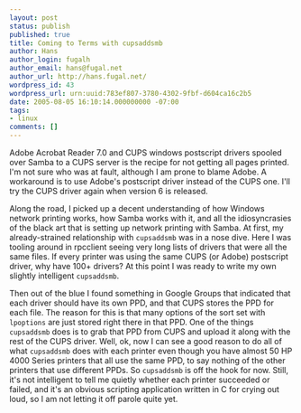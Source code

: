 ```yaml
---
layout: post
status: publish
published: true
title: Coming to Terms with cupsaddsmb
author: Hans
author_login: fugalh
author_email: hans@fugal.net
author_url: http://hans.fugal.net/
wordpress_id: 43
wordpress_url: urn:uuid:783ef807-3780-4302-9fbf-d604ca16c2b5
date: 2005-08-05 16:10:14.000000000 -07:00
tags:
- linux
comments: []
---
```

<p>Adobe Acrobat Reader 7.0 and CUPS windows postscript drivers spooled over Samba
to a CUPS server is the recipe for not getting all pages printed. I'm not sure
who was at fault, although I am prone to blame Adobe. A workaround is to use
Adobe's postscript driver instead of the CUPS one. I'll try the CUPS driver
again when version 6 is released.</p>

<p>Along the road, I picked up a decent understanding of how Windows network
printing works, how Samba works with it, and all the idiosyncrasies of the
black art that is setting up network printing with Samba. At first, my
already-strained relationship with <code>cupsaddsmb</code> was in a nose dive. Here I was
tooling around in rpcclient seeing very long lists of drivers that were all the
same files. If every printer was using the same CUPS (or Adobe) postscript
driver, why have 100+ drivers? At this point I was ready to write my own
slightly intelligent <code>cupsaddsmb</code>.</p>

<p>Then out of the blue I found something in Google Groups that indicated that
each driver should have its own PPD, and that CUPS stores the PPD for each
file. The reason for this is that many options of the sort set with <code>lpoptions</code>
are just stored right there in that PPD. One of the things <code>cupsaddsmb</code> does is
to grab that PPD from CUPS and upload it along with the rest of the CUPS
driver. Well, ok, now I can see a good reason to do all of what <code>cupsaddsmb</code>
does with each printer even though you have almost 50 HP 4000 Series printers
that all use the same PPD, to say nothing of the other printers that use
different PPDs. So <code>cupsaddsmb</code> is off the hook for now. Still, it's not
intelligent to tell me quietly whether each printer succeeded or failed, and
it's an obvious scripting application written in C for crying out loud, so I am
not letting it off parole quite yet.</p>
